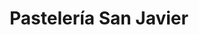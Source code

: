 ---
title: "Pastelería San Javier"
url: /ciudad-satelite/pasteleria-san-javier/
shop: Konditorei
---